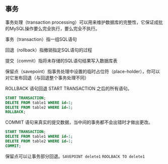## 事务

事务处理（transaction processing）可以用来维护数据库的完整性，它保证成批的MySQL操作要么完全执行，要么完全不执行。



 事务（transaction）指一组SQL语句

回退（rollback）指撤销指定SQL语句的过程

 提交（commit）指将未存储的SQL语句结果写入数据库表

保留点（savepoint）指事务处理中设置的临时占位符（place-holder），你可以对它发布回退（与回退整个事务处理不同）



ROLLBACK 语句回退 START TRANSACTION 之后的所有语句。

```sql
START TRANSACTION;
DELETE FROM table1 WHERE id=1;
DELETE FROM table2 WHERE id=1;
ROLLBACK;
```

COMMIT 语句来真实的提交数据，当中间的事务都不会出错时才做出更改。

```sql
START TRANSACTION;
DELETE FROM table1 WHERE id=1;
DELETE FROM table2 WHERE id=1;
COMMIT;
```

保留点可以让事务部分回退。`SAVEPOINT delete1`  `ROOLBACK TO delete1`



